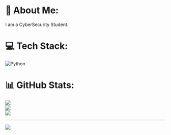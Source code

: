 # 💫 About Me:
I am a CyberSecurity Student.


# 💻 Tech Stack:
![Python](https://img.shields.io/badge/python-3670A0?style=for-the-badge&logo=python&logoColor=ffdd54)
# 📊 GitHub Stats:
![](https://github-readme-stats.vercel.app/api?username=aliyaan544&theme=dark&hide_border=false&include_all_commits=false&count_private=false)<br/>
![](https://nirzak-streak-stats.vercel.app/?user=aliyaan544&theme=dark&hide_border=false)<br/>
![](https://github-readme-stats.vercel.app/api/top-langs/?username=aliyaan544&theme=dark&hide_border=false&include_all_commits=false&count_private=false&layout=compact)

---
[![](https://visitcount.itsvg.in/api?id=aliyaan544&icon=0&color=0)](https://visitcount.itsvg.in)

<!-- Proudly created with GPRM ( https://gprm.itsvg.in ) -->
